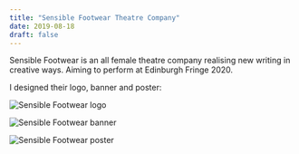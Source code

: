 ```yaml
---
title: "Sensible Footwear Theatre Company"
date: 2019-08-18
draft: false
---
```


Sensible Footwear is an all female theatre company realising new writing in creative ways. Aiming to perform at Edinburgh Fringe 2020.

I designed their logo, banner and poster:

![Sensible Footwear logo](/sensible-footwear/logo.png)

![Sensible Footwear banner](/sensible-footwear/banner.png)

![Sensible Footwear poster](/sensible-footwear/poster.png)

